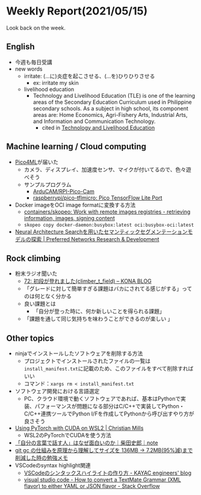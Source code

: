 # Weekly Report(2021/05/15)


Look back on the week.

## English

- 今週も毎日受講
- new words
    - irritate: (…に)炎症を起こさせる、(…を)ひりひりさせる
        - ex: irritate my skin
    - livelihood education
        - Technology and Livelihood Education (TLE) is one of the learning areas of the Secondary Education Curriculum used in Philippine secondary schools. As a subject in high school, its component areas are: Home Economics, Agri-Fishery Arts, Industrial Arts, and Information and Communication Technology.
            - cited in [Technology and Livelihood Education](https://en.wikipedia.org/wiki/Technology_and_Livelihood_Education)

## Machine learning / Cloud computing

- [Pico4ML](https://www.arducam.com/pico4ml-an-rp2040-based-platform-for-tiny-machine-learning/)が届いた
    - カメラ、ディスプレイ、加速度センサ、マイクが付いてるので、色々遊べそう
    - サンプルプログラム
        - [ArduCAM/RPI-Pico-Cam](https://github.com/ArduCAM/RPI-Pico-Cam)
        - [raspberrypi/pico-tflmicro: Pico TensorFlow Lite Port](https://github.com/raspberrypi/pico-tflmicro)
- Docker imageをOCI image formatに変換する方法
    - [containers/skopeo: Work with remote images registries - retrieving information, images, signing content](https://github.com/containers/skopeo)
    - `skopeo copy docker-daemon:busybox:latest oci:busybox-oci:latest`
- [Neural Architecture Searchを用いたセマンティックセグメンテーションモデルの探索 | Preferred Networks Research & Development](https://tech.preferred.jp/ja/blog/nas-semseg/)

## Rock climbing

- 粉末ラジオ聞いた
    - [72: 初段が登れました(climber_t_field) – KONA BLOG](https://tokyopowder.com/blog/2021/05/09/72/)
    - 「グレードに対して簡単すぎる課題はバカにされてる感じがする」ってのは何となく分かる
    - 良い課題とは
        - 「自分が登った時に、何か新しいことを得られる課題」
    - 「課題を通して同じ気持ちを味わうことができるのが楽しい 」

## Other topics

- ninjaでインストールしたソフトウェアを削除する方法
    - プロジェクトでインストールされたファイルの一覧は`install_manifest.txt`に記載のため、このファイルをすべて削除すればいい
    - コマンド：`xargs rm < install_manifest.txt`
- ソフトウェア開発における言語選定
    - PC、クラウド環境で動くソフトウェアであれば、基本はPythonで実装、パフォーマンスが問題になる部分はC/C++で実装してPython・C/C++連携ツールでPython I/Fを作成してPythonから呼び出すやり方が良さそう
- [Using PyTorch with CUDA on WSL2 | Christian Mills](https://christianjmills.com/Using-PyTorch-with-CUDA-on-WSL2/)
    - WSL2のPyTorchでCUDAを使う方法
- [「自分の言葉で話す人」はなぜ面白いのか｜柴田史郎｜note](https://note.com/4bata/n/n1d8020e0e985)
- [git gc の仕組みを原理から理解してサイズを 136MB → 7.2MB(95%減)まで削減した時の勉強メモ](https://zenn.dev/ulwlu/articles/cc2443d32e2444)
- VSCodeのsyntax highlight関連
    - [VSCodeのシンタックスハイライトの作り方 - KAYAC engineers' blog](https://techblog.kayac.com/vscode-extension-syntax-highlight)
    - [visual studio code - How to convert a TextMate Grammar (XML flavor) to either YAML or JSON flavor - Stack Overflow](https://stackoverflow.com/questions/61283282/how-to-convert-a-textmate-grammar-xml-flavor-to-either-yaml-or-json-flavor)

